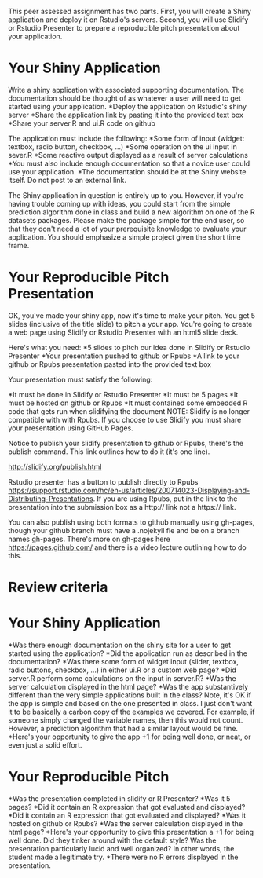 This peer assessed assignment has two parts. First, you will create a Shiny application and deploy it on Rstudio's servers. Second, you will use Slidify or Rstudio Presenter to prepare a reproducible pitch presentation about your application.

# Your Shiny Application

Write a shiny application with associated supporting documentation. The documentation should be thought of as whatever a user will need to get started using your application.
*Deploy the application on Rstudio's shiny server
*Share the application link by pasting it into the provided text box
*Share your server.R and ui.R code on github

The application must include the following:
*Some form of input (widget: textbox, radio button, checkbox, ...)
*Some operation on the ui input in sever.R
*Some reactive output displayed as a result of server calculations
*You must also include enough documentation so that a novice user could use your application.
*The documentation should be at the Shiny website itself. Do not post to an external link.

The Shiny application in question is entirely up to you. However, if you're having trouble coming up with ideas, you could start from the simple prediction algorithm done in class and build a new algorithm on one of the R datasets packages. Please make the package simple for the end user, so that they don't need a lot of your prerequisite knowledge to evaluate your application. You should emphasize a simple project given the short time frame.

# Your Reproducible Pitch Presentation

OK, you've made your shiny app, now it's time to make your pitch. You get 5 slides (inclusive of the title slide) to pitch a your app. You're going to create a web page using Slidify or Rstudio Presenter with an html5 slide deck.

Here's what you need:
*5 slides to pitch our idea done in Slidify or Rstudio Presenter
*Your presentation pushed to github or Rpubs
*A link to your github or Rpubs presentation pasted into the provided text box

Your presentation must satisfy the following:

*It must be done in Slidify or Rstudio Presenter
*It must be 5 pages
*It must be hosted on github or Rpubs
*It must contained some embedded R code that gets run when slidifying the document
NOTE: Slidify is no longer compatible with with Rpubs. If you choose to use Slidify you must share your presentation using GitHub Pages.

Notice to publish your slidify presentation to github or Rpubs, there's the publish command. This link outlines how to do it (it's one line).

http://slidify.org/publish.html

Rstudio presenter has a button to publish directly to Rpubs https://support.rstudio.com/hc/en-us/articles/200714023-Displaying-and-Distributing-Presentations. If you are using Rpubs, put in the link to the presentation into the submission box as a http:// link not a https:// link.

You can also publish using both formats to github manually using gh-pages, though your github branch must have a .nojekyll fle and be on a branch names gh-pages. There's more on gh-pages here https://pages.github.com/ and there is a video lecture outlining how to do this.

# Review criteria

# Your Shiny Application
*Was there enough documentation on the shiny site for a user to get started using the application?
*Did the application run as described in the documentation?
*Was there some form of widget input (slider, textbox, radio buttons, checkbox, ...) in either ui.R or a custom web page?
*Did server.R perform some calculations on the input in server.R?
*Was the server calculation displayed in the html page?
*Was the app substantively different than the very simple applications built in the class? Note, it's OK if the app is simple and based on the one presented in class. I just don't want it to be basically a carbon copy of the examples we covered. For example, if someone simply changed the variable names, then this would not count. However, a prediction algorithm that had a similar layout would be fine.
*Here's your opportunity to give the app +1 for being well done, or neat, or even just a solid effort.

# Your Reproducible Pitch
*Was the presentation completed in slidify or R Presenter?
*Was it 5 pages?
*Did it contain an R expression that got evaluated and displayed?
*Did it contain an R expression that got evaluated and displayed?
*Was it hosted on github or Rpubs?
*Was the server calculation displayed in the html page?
*Here's your opportunity to give this presentation a +1 for being well done. Did they tinker around with the default style? Was the presentation particularly lucid and well organized? In other words, the student made a legitimate try.
*There were no R errors displayed in the presentation.
